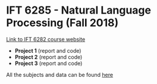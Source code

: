 # IFT 6285 - Natural Language Processing (Fall 2018)

[Link to IFT 6282 course website](http://www-labs.iro.umontreal.ca/~felipe/IFT6285-Automne2018/frontal.php?page=cours.html)

* **Project 1** (report and code)
* **Project 2** (report and code)
* **Project 3** (report and code)

All the subjects and data can be found [here](http://www-labs.iro.umontreal.ca/~felipe/IFT6285-Automne2018/frontal.php?page=travaux.html)
